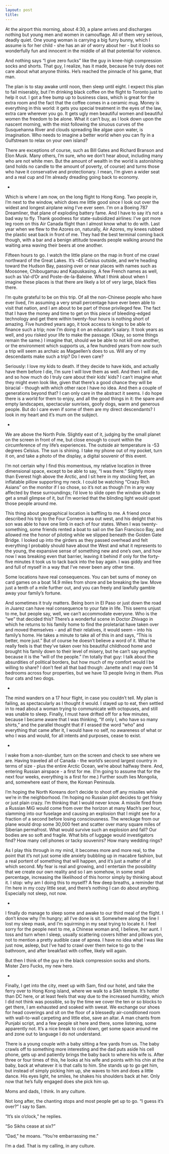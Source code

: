 ```yaml
---
layout: post
title:
---
```

At the airport this morning, about 4:30, a plane arrives and discharges nothing but young men and women in camouflage. All of them very serious, deadly quiet. One young woman is carrying a big furry bunny, which I assume is for her child - she has an air of worry about her - but it looks so wonderfully fun and innocent in the middle of all that potential for violence.

And nothing says “I give zero fucks” like the guy in knee-high compression socks and shorts. That guy, I realize, has it made, because he truly does not care about what anyone thinks. He’s reached the pinnacle of his game, that man. 

The plan is to stay awake until noon, then sleep until eight. I expect this plan to fail miserably, but I’m drinking black coffee on the flight to Toronto just to help it out. I got a free bump up to business class, which is great for the extra room and the fact that the coffee comes in a ceramic mug. Money is everything in this world: it gets you special treatment in the eyes of the law, extra care wherever you go. It gets ugly men beautiful women and beautiful women the freedom to be alone. What it can’t buy, as I look down upon the nascent morning, with the mist following the sinuous curves of the Susquehanna River and clouds spreading like algae upon water, is imagination. Who needs to imagine a better world when you can fly in a Gulfstream to relax on your own island?

There are exceptions of course, such as Bill Gates and Richard Branson and Elon Musk. Many others, I’m sure, who we don’t hear about, including many who are not white men. But the amount of wealth in the world is astonishing (and holds no candle to the amount of poverty, of course) and turns those who have it conservative and protectionary. I mean, I’m given a wider seat and a real cup and I’m already dreading going back to economy.

+

Which is where I am now, on the long flight to Hong Kong. Two people in, I’m next to the window, which does me little good since I look out over the widest and longest airplane wing I’ve ever seen. I’m on a Boeing 787 Dreamliner, that plane of exploding battery fame. And I have to say it’s not a bad way to fly. Thank goodness for state-subsidized airlines: I’ve got more leg room on this Air Canada flight than I almost know what to do with. Last year when we flew to the Azores on, naturally, Air Azores, my knees rubbed the plastic seat back in front of me. They had the best terminal coming back though, with a bar and a benign attitude towards people walking around the waiting area waving their beers at one another.

Fifteen hours to go. I watch the little plane on the map in front of me crawl northward of the Great Lakes. It’s -45 Celsius outside, and we’re heading toward the Hudson Bay, passing over or near places with names such as Moosonee, Chibougamau and Kapuskasing. A few French names as well, such as Val-d’Or and Poste-de-la-Baleine. What I think about when I imagine these places is that there are likely a lot of very large, black flies there. 

I’m quite grateful to be on this trip. Of all the non-Chinese people who have ever lived, I’m assuming a very small percentage have ever been able to visit that nation, and I am about to be part of those privileged few. The fact that I have the money and time to get on this piece of bleeding-edged technology and get there within twenty-four hours is nothing short of amazing. Five hundred years ago, it took access to kings to be able to finance such a trip; now I’m doing it on an educator’s salary. It took years as well, and you risked your life to make the passage. (Okay, so some things remain the same.) I imagine that, should we be able to not kill one another, or the environment which supports us, a few hundred years from now such a trip will seem as archaic as Magaellen’s does to us. Will any of my descendants make such a trip? Do I even care?

Seriously: I love my kids to death. If they decide to have kids, and actually have them before I die, I’m sure I will love them as well. And then I will die, and so how much do I truly care about their kids’ kids? I can’t imagine what they might even look like, given that there’s a good chance they will be biracial - though with which other race I have no idea. And then a couple of generations beyond that? I can only care in the abstract it seems. I do hope there is a world for them to enjoy, and all the good things in it: the spare and empty landscapes, spectacular sunrises, goofy dogs, warm and generous people. But do I care even if some of them are my direct descendants? I look in my heart and it’s mum on the subject.

+

We are above the North Pole. Slightly east of it, judging by the small planet on the screen in front of me, but close enough to count within the circumference of my life’s experiences. The outside air temperature is -53 degrees Celsius. The sun is shining. I take my phone out of my pocket, turn it on, and take a photo of the display, a digital souvenir of this event. 

I’m not certain why I find this momentous, my relative location in three dimensional space, except to be able to say, “I was there.” Slightly more than Everest high above the Arctic, and I sit here in my stocking feet, an inflatable pillow supporting my neck. I could be watching “Crazy Rich Asians” on the monitor if I so chose, so it’s not as though I’m in any way affected by these surroundings; I’d love to slide open the window shade to get a small glimpse of it, but I’m worried that the blinding light would upset those people around me.

This thing about geographical location is baffling to me. A friend once described his trip to the Four Corners area out west, and his delight that his son was able to have one limb in each of four states. When I was twenty-something, some friends rented a boat to sail on the San Francisco Bay, and allowed me the honor of piloting while we slipped beneath the Golden Gate Bridge. I looked up into the girders as they passed overhead and felt everything I probably should have about the West and what it represents to the young, the expansive sense of something new and one’s own, and how now I was breaking even that barrier, leaving it behind if only for the forty-five minutes it took us to tack back into the bay again. I was giddy and free and full of myself in a way that I’ve never been any other time.

Some locations have real consequences. You can bet sums of money on card games on a boat 14.9 miles from shore and be breaking the law. Move just a tenth of a mile further out, and you can freely and lawfully gamble away your family’s fortune. 

And sometimes it truly matters. Being born in El Paso or just down the road in Juarez can have real consequence to your fate in life. This seems unjust to me, but people say, well, we can’t accommodate everyone. Who is the “we” that decided this? There’s a wonderful scene in Doctor Zhivago in which he returns to his family home to find the proletariat have taken over and moved themselves - and all their relatives, it would seem – into his family’s home. He takes a minute to take all of this in and says, “This is better, more just.” But of course he doesn’t believe a word of it. What he really feels is that they’ve taken over his beautiful childhood home and brought his family down to their level of misery, but he can’t say anything because it is the “will of the people.” I’m totally that guy: I talk about the absurdities of political borders, but how much of my comfort would I be willing to share? I don’t feel all that bad though: Janette and I may own 14 bedrooms across four properties, but we have 13 people living in them. Plus four cats and two dogs.

+

The mind wanders on a 17 hour flight, in case you couldn’t tell. My plan is failing, as spectacularly as I thought it would. I stayed up to eat, then settled in to read about a woman trying to communicate with octopuses, and still was unable to sleep. Finally, I must have drifted off for a few minutes, because I became aware that I was thinking, “If only I, who have so many shirts,” and the parallel thought that if I erased the word “who” and everything that came after it, I would have no self, no awareness of what or who I was and would, for all intents and purposes, cease to exist.

+

I wake from a non-slumber, turn on the screen and check to see where we are. Having traveled all of Canada - the world’s second largest country in terms of size - plus the entire Arctic Ocean, we’re about halfway there. And, entering Russian airspace - a first for me. (I’m going to assume that for the next four weeks, everything is a first for me.) Further south lies Mongolia, and, somewhere east of there, the Korean Peninsula.

I’m hoping the North Koreans don’t decide to shoot off any missiles while we’re in the neighborhood. I’m hoping no Russian pilot decides to get frisky or just plain crazy. I’m thinking that I would never know. A missile fired from a Russian MiG would come from over the horizon at many Mach’s per hour, slamming into our fuselage and causing an explosion that I might see for a fraction of a second before losing consciousness. The wreckage from our plane would drop some 30,000 feet and scatter over many square miles of Siberian permafrost. What would survive such an explosion and fall? Our bodies are so soft and fragile. What bits of luggage would investigators find? How many cell phones or tacky souvenirs? How many wedding rings?

As I play this through in my mind, it becomes more and more real, to the point that it’s not just some idle anxiety bubbling up in macabre fashion, but a real portent of something that will happen, and it’s just a matter of at which second. My fear is real and growing, and I entertain the possibility that we create our own reality and so I am somehow, in some small percentage, increasing the likelihood of this horror simply by thinking about it. I stop: why am I doing this to myself? A few deep breaths, a reminder that I’m here in my cozy little seat, and there’s nothing I can do about anything. Especially not sleep, not now.

+

I finally do manage to sleep some and awake to our third meal of the flight. I don’t know why I’m hungry; all I’ve done is sit. Somewhere along the line I lost my sleep mask, and I’m squirming in my seat trying to locate it. I feel sorry for the people next to me, a Chinese woman and, I believe, her aunt. I toss and turn when I sleep, usually scattering covers hither and pillows yon, not to mention a pretty audible case of apnea. I have no idea what I was like just now, asleep, but I’ve had to crawl over them twice to go to the bathroom, and after breakfast with coffee, likely will again. 

But then I think of the guy in the black compression socks and shorts. Mister Zero Fucks, my new hero.

+

Finally, I get into the city, meet up with Sam, find our hotel, and take the ferry over to Hong Kong island, where we walk to a Sikh temple. It’s hotter than DC here, or at least feels that way due to the increased humidity, which I did not think was possible, so by the time we cover the ten or so blocks to get there, I am exhausted and soaked with sweat. We exchange our shoes for head coverings and sit on the floor of a blessedly air-conditioned room with wall-to-wall carpeting and little else, save an altar. A man chants from Punjabi script, and a few people sit here and there, some listening, some apparently not. It’s a nice break to cool down, get some space around me and zone out to language I do not understand. 

There is a young couple with a baby sitting a few yards from us. The baby crawls off to something more interesting and the dad puts aside his cell phone, gets up and patiently brings the baby back to where his wife is. After three or four times of this, he looks at his wife and points with his chin at the baby, back at whatever it is that calls to him. She stands up to go get him, but instead of simply picking him up, she waves to him and does a little dance. His eyes light, he smiles, he shakes his shoulders back at her. Only now that he’s fully engaged does she pick him up.

Moms and dads, I think. In any culture.

Not long after, the chanting stops and most people get up to go. “I guess it’s over?” I say to Sam.

“It’s six o’clock,” he replies.

“So Sikhs cease at six?”

“Dad,” he moans. “You’re embarrassing me.”

I’m a dad. That is my calling, in any culture.
